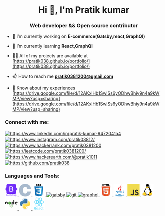 <h1 align="center">Hi 👋, I'm Pratik kumar</h1>
<h3 align="center">Web developer && Open source contributor</h3>

- 🔭 I’m currently working on **E-commerce(Gatsby,react,GraphQl)**

- 🌱 I’m currently learning **React,GraphQl**

- 👨‍💻 All of my projects are available at [https://pratik038.github.io/portfolio/](https://pratik038.github.io/portfolio/)

- 📫 How to reach me **pratik0381200@gmail.com**

- 📄 Know about my experiences [https://drive.google.com/file/d/12AKxlHb1SwlSs6yODhwBhiy9n4a9kWMP/view?usp=sharing](https://drive.google.com/file/d/12AKxlHb1SwlSs6yODhwBhiy9n4a9kWMP/view?usp=sharing)

<h3 align="left">Connect with me:</h3>
<p align="left">
<a href="https://linkedin.com/in/https://www.linkedin.com/in/pratik-kumar-9472041a4" target="blank"><img align="center" src="https://cdn.jsdelivr.net/npm/simple-icons@3.0.1/icons/linkedin.svg" alt="https://www.linkedin.com/in/pratik-kumar-9472041a4" height="30" width="40" /></a>
<a href="https://instagram.com/https://www.instagram.com/pratik03812/" target="blank"><img align="center" src="https://cdn.jsdelivr.net/npm/simple-icons@3.0.1/icons/instagram.svg" alt="https://www.instagram.com/pratik03812/" height="30" width="40" /></a>
<a href="https://www.hackerrank.com/https://www.hackerrank.com/pratik0381200" target="blank"><img align="center" src="https://cdn.jsdelivr.net/npm/simple-icons@3.0.1/icons/hackerrank.svg" alt="https://www.hackerrank.com/pratik0381200" height="30" width="40" /></a>
<a href="https://www.leetcode.com/https://leetcode.com/pratik0381200/" target="blank"><img align="center" src="https://cdn.jsdelivr.net/npm/simple-icons@3.0.1/icons/leetcode.svg" alt="https://leetcode.com/pratik0381200/" height="30" width="40" /></a>
<a href="https://www.hackerearth.com/https://www.hackerearth.com/@pratik1011" target="blank"><img align="center" src="https://cdn.jsdelivr.net/npm/simple-icons@3.0.1/icons/hackerearth.svg" alt="https://www.hackerearth.com/@pratik1011" height="30" width="40" /></a>
<a href="https://auth.geeksforgeeks.org/user/https://github.com/pratik038" target="blank"><img align="center" src="https://cdn.jsdelivr.net/npm/simple-icons@3.0.1/icons/geeksforgeeks.svg" alt="https://github.com/pratik038" height="30" width="40" /></a>
</p>

<h3 align="left">Languages and Tools:</h3>
<p align="left"> <a href="https://getbootstrap.com" target="_blank"> <img src="https://raw.githubusercontent.com/devicons/devicon/master/icons/bootstrap/bootstrap-plain-wordmark.svg" alt="bootstrap" width="40" height="40"/> </a> <a href="https://www.cprogramming.com/" target="_blank"> <img src="https://raw.githubusercontent.com/devicons/devicon/master/icons/c/c-original.svg" alt="c" width="40" height="40"/> </a> <a href="https://www.w3schools.com/css/" target="_blank"> <img src="https://raw.githubusercontent.com/devicons/devicon/master/icons/css3/css3-original-wordmark.svg" alt="css3" width="40" height="40"/> </a> <a href="https://www.gatsbyjs.com/" target="_blank"> <img src="https://www.vectorlogo.zone/logos/gatsbyjs/gatsbyjs-icon.svg" alt="gatsby" width="40" height="40"/> </a> <a href="https://git-scm.com/" target="_blank"> <img src="https://www.vectorlogo.zone/logos/git-scm/git-scm-icon.svg" alt="git" width="40" height="40"/> </a> <a href="https://graphql.org" target="_blank"> <img src="https://www.vectorlogo.zone/logos/graphql/graphql-icon.svg" alt="graphql" width="40" height="40"/> </a> <a href="https://www.w3.org/html/" target="_blank"> <img src="https://raw.githubusercontent.com/devicons/devicon/master/icons/html5/html5-original-wordmark.svg" alt="html5" width="40" height="40"/> </a> <a href="https://www.java.com" target="_blank"> <img src="https://raw.githubusercontent.com/devicons/devicon/master/icons/java/java-original.svg" alt="java" width="40" height="40"/> </a> <a href="https://developer.mozilla.org/en-US/docs/Web/JavaScript" target="_blank"> <img src="https://raw.githubusercontent.com/devicons/devicon/master/icons/javascript/javascript-original.svg" alt="javascript" width="40" height="40"/> </a> <a href="https://www.linux.org/" target="_blank"> <img src="https://raw.githubusercontent.com/devicons/devicon/master/icons/linux/linux-original.svg" alt="linux" width="40" height="40"/> </a> <a href="https://nodejs.org" target="_blank"> <img src="https://raw.githubusercontent.com/devicons/devicon/master/icons/nodejs/nodejs-original-wordmark.svg" alt="nodejs" width="40" height="40"/> </a> <a href="https://www.python.org" target="_blank"> <img src="https://raw.githubusercontent.com/devicons/devicon/master/icons/python/python-original.svg" alt="python" width="40" height="40"/> </a> <a href="https://reactjs.org/" target="_blank"> <img src="https://raw.githubusercontent.com/devicons/devicon/master/icons/react/react-original-wordmark.svg" alt="react" width="40" height="40"/> </a> </p>
